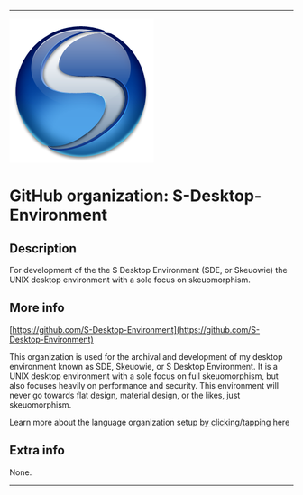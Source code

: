 
***

![SDE.png failed to load. The file may be missing or corrupt. Check the file path for errors first.](/AdditionalInfo/2/S-Desktop-Environment/SDE.png)

# GitHub organization: S-Desktop-Environment

## Description

For development of the the S Desktop Environment (SDE, or Skeuowie) the UNIX desktop environment with a sole focus on skeuomorphism.

## More info

[https://github.com/S-Desktop-Environment](https://github.com/S-Desktop-Environment)

This organization is used for the archival and development of my desktop environment known as SDE, Skeuowie, or S Desktop Environment. It is a UNIX desktop environment with a sole focus on full skeuomorphism, but also focuses heavily on performance and security. This environment will never go towards flat design, material design, or the likes, just skeuomorphism.

Learn more about the language organization setup [by clicking/tapping here](/AdditionalInfo/LanguageOrgs/README.md)

## Extra info

None.

***
